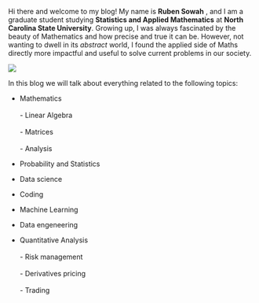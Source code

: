 Hi there and welcome to my blog! My name is **Ruben Sowah** , and I am a graduate student studying **Statistics and Applied Mathematics** at __North Carolina State University__. Growing up, I was always fascinated by the beauty of Mathematics and how precise and true it can be. However, not wanting to dwell in its *abstract* world, I found the applied side of Maths directly more impactful and useful to solve current problems in our society. 

![](https://quotefancy.com/media/wallpaper/3840x2160/1018593-Danica-McKellar-Quote-Math-is-the-only-place-where-truth-and.jpg)

In this blog we will talk about everything related to the following topics:

* Mathematics <br>  
       - Linear Algebra <br>    
       - Matrices <br>  
       - Analysis <br>  
       
* Probability and Statistics <br> 

* Data science <br> 

* Coding <br>  

* Machine Learning <br>  

* Data engeneering <br>  

* Quantitative Analysis <br>  
        - Risk management <br>  
        - Derivatives pricing <br>  
        - Trading <br>  
  
 
